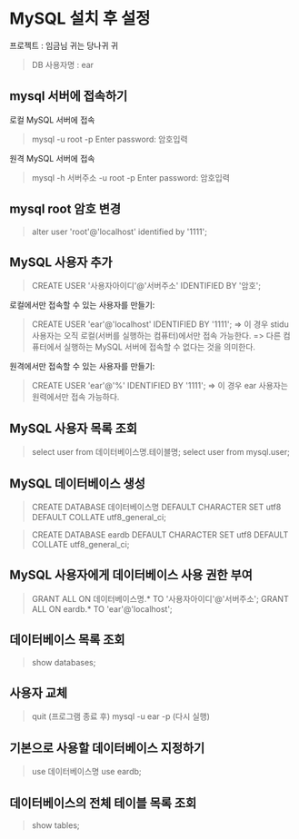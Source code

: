 # MySQL 설치 후 설정

프로젝트 : 임금님 귀는 당나귀 귀
> DB 사용자명 : ear

## mysql 서버에 접속하기
로컬 MySQL 서버에 접속
> mysql -u root -p
> Enter password: 암호입력

원격 MySQL 서버에 접속
> mysql -h 서버주소 -u root -p
> Enter password: 암호입력

## mysql root 암호 변경
> alter user 'root'@'localhost' identified by '1111';

## MySQL 사용자 추가
> CREATE USER '사용자아이디'@'서버주소' IDENTIFIED BY '암호';

로컬에서만 접속할 수 있는 사용자를 만들기:
> CREATE USER 'ear'@'localhost' IDENTIFIED BY '1111';
  => 이 경우 stidu 사용자는 오직 로컬(서버를 실행하는 컴퓨터)에서만 접속 가능한다.
  => 다른 컴퓨터에서 실행하는 MySQL 서버에 접속할 수 없다는 것을 의미한다.

원격에서만 접속할 수 있는 사용자를 만들기:
> CREATE USER 'ear'@'%' IDENTIFIED BY '1111';
  => 이 경우 ear 사용자는 원력에서만 접속 가능하다.

## MySQL 사용자 목록 조회
> select user from 데이터베이스명.테이블명;
> select user from mysql.user;

## MySQL 데이터베이스 생성
> CREATE DATABASE 데이터베이스명
  DEFAULT CHARACTER SET utf8
  DEFAULT COLLATE utf8_general_ci;

> CREATE DATABASE eardb
  DEFAULT CHARACTER SET utf8
  DEFAULT COLLATE utf8_general_ci;
  
## MySQL 사용자에게 데이터베이스 사용 권한 부여
> GRANT ALL ON 데이터베이스명.* TO '사용자아이디'@'서버주소';
> GRANT ALL ON eardb.* TO 'ear'@'localhost';

## 데이터베이스 목록 조회
> show databases;

## 사용자 교체
> quit    (프로그램 종료 후)
> mysql -u ear -p   (다시 실행)

## 기본으로 사용할 데이터베이스 지정하기
> use 데이터베이스명
> use eardb;

## 데이터베이스의 전체 테이블 목록 조회
> show tables;

